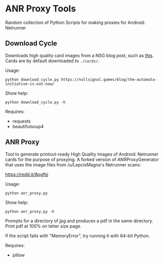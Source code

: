 # ANR Proxy Tools

Random collection of Python Scripts for making proxies for Android: Netrunner

## Download Cycle

Downloads high quality card images from a NSG blog post, such as
[this](https://nullsignal.games/blog/the-automata-initiative-is-out-now/). Cards are by default
downloaded to `./cards/`.

Usage:

`python download_cycle.py https://nullsignal.games/blog/the-automata-initiative-is-out-now/`

Show help:

`python download_cycle.py -h`

Requires:

- requests
- beautifulsoup4

## ANR Proxy

Tool to generate printout-ready High Quality images of Android: Netrunner cards for the purpose of proxying.
A forked version of ANRProxyGenerator that uses the image files from /u/LepcisMagna's Netrunner 
scans:

https://redd.it/8pgfbj

Usage:

`python anr_proxy.py`

Show help:

`python anr_proxy.py -h`

Prompts for a directory of jpg and produces a pdf in the same directory.
Print pdf at 100% on letter size page.

If the script fails with "MemoryError", try running it with 64-bit Python.

Requires:

- pillow
